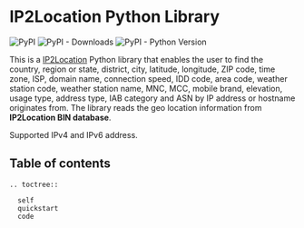 # IP2Location Python Library

![PyPI](https://img.shields.io/pypi/v/IP2Location)
![PyPI - Downloads](https://img.shields.io/pypi/dm/IP2Location)
![PyPI - Python Version](https://img.shields.io/pypi/pyversions/ip2location)


This is a [IP2Location](https://www.ip2location.com/) Python library that enables the user to find the country, region or state, district, city, latitude, longitude, ZIP code, time zone, ISP, domain name, connection speed, IDD code, area code, weather station code, weather station name, MNC, MCC, mobile brand, elevation, usage type, address type, IAB category and ASN by IP address or hostname originates from. The library reads the geo location information from **IP2Location BIN database**.

Supported IPv4 and IPv6 address.

## Table of contents
 ```{eval-rst}
 .. toctree::

   self
   quickstart
   code
 ```